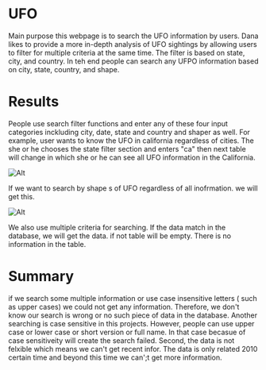 # UFO 

Main purpose this webpage is to search the UFO information by users.
Dana likes to provide a more in-depth analysis of UFO sightings by allowing users to filter for multiple criteria at the same time. The filter is based on state, city, and country.  In teh end people can search any UFPO information based on city, state, country, and shape.

# Results
 People use search filter functions and  enter any of these four input categories inckluding city, date, state and country and shaper as well. For example, user wants to know the UFO in california regardless of cities. The she or he chooses the state filter section and enters "ca" then next table will change in which she or he can see all UFO information in the California.
 
 ![Alt]("/images/Ca-search-info.png")
 
 If we want to search by shape s of UFO regardless of all inofrmation. we will get this.
 
 ![Alt]("/images/search-triangle.png")

 We also use multiple criteria for searching. If the data match in the database, we will get the data. if not table will be empty. There is no information in the table. 
 
 # Summary 
if we search some multiple information or use case insensitive letters ( such as upper cases) we could not get any information. Therefore, we don't know our search is wrong or no such piece of data in the database. Another  searching is case sensitive in this projects. However, people can use upper case or lower case or short version or full name. In that case  becasue of case sensitiveity will create the search failed. Second, the data is not felxible which means we can't get recent infor. The data is only related 2010 certain time and beyond this time we can';t get more information.


